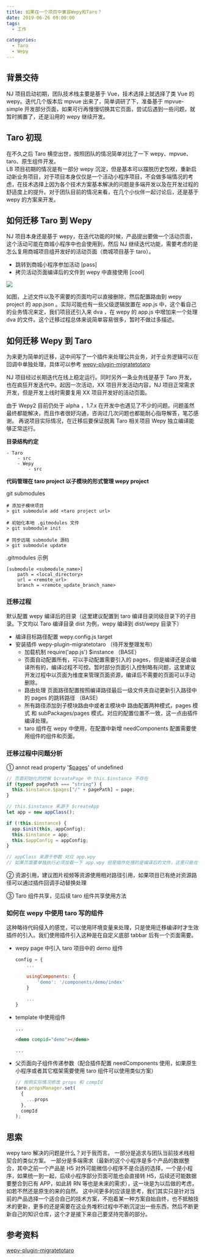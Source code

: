 ```yaml
---
title: 如果在一个项目中兼容Wepy和Taro？
date: 2019-06-26 09:00:00
tags:
  - 工作

categories:
  - Taro
  - Wepy
---
```


## 背景交待

NJ 项目启动初期，团队技术栈主要是基于 Vue，技术选择上就选择了类 Vue 的 wepy。迭代几个版本后 mpvue 出来了，简单调研了下，准备基于 mpvue-simple 开发部分页面，如果可行再慢慢切换其它页面，尝试后遇到一些问题，就暂时搁置了，还是沿用的 wepy 继续开发。

## Taro 初现

在不久之后 Taro 横空出世，按照团队的情况简单对比了一下 wepy、mpvue、taro、原生组件开发。  
LB 项目初期的情况是有一部分 wepy 沉淀，但是基本可以摆脱历史包袱，重新启动新业务项目，对于项目本身仅仅是一个活动小程序项目，不会做多端情况的考虑，在技术选择上因为各个技术方案基本解决的问题是多端开发以及在开发过程的舒适度上的提升。对于团队目前的情况来看，在几个小伙伴一起讨论后，还是基于 wepy 的方案来开发。

## 如何迁移 Taro 到 Wepy

NJ 项目本身还是基于 wepy，在迭代功能的时候，产品提出要做一个活动页面，这个活动可能在商城小程序中也会使用到，然后 NJ 继续迭代功能，需要考虑的是怎么复用商城项目组开发好的活动页面（商城项目基于 taro）。

- 跳转到商城小程序参加活动 [pass]
- 拷贝活动页面编译后的文件到 wepy 中直接使用 [cool]

![](http://wx4.sinaimg.cn/mw690/e6cd2709gy1g58dzl5eb7j20g40m40ua.jpg)

如图，上述文件以及不需要的页面均可以直接删除，然后配置路由到 wepy project 的 app.json 。实际可能也有一些父级逻辑放置在 app.js 中，这个看自己的业务情况来定，我们项目还引入来 dva ，在 wepy 的 app.js 中增加来一个处理 dva 的文件。这个迁移过程总体来说简单容易很多，暂时不做过多描述。

## 如何迁移 Wepy 到 Taro

为来更为简单的迁移，这中间写了一个插件来处理公共业务，对于业务逻辑可以在回调中单独处理，具体可以参考 [wepy-plugin-migratetotaro](https://github.com/cangku/wepy-plugin-migratetotaro)

NJ 项目经过长期迭代在线上稳定运行。同时另外一条业务线是基于 Taro 开发，也在疯狂开发迭代中。起因一次活动，XX 项目开发活动内容，NJ 项目正常需求开发，但是开发上线时需要复用 XX 项目开发好的活动页面。

由于 Wepy2 目前仍处于 alpha ，1.7.x 在开发中也遇见了不少的问题。问题虽然最终都能解决，而且作者很好沟通，咨询过几次问题也都能耐心指导解答，笔芯感谢。
再说项目实际情况，在迁移后要保证脱离 Taro 相关项目 Wepy 独立编译能够正常运行。

**目录结构约定**

```
- Taro
    - src
    - Wepy
        - src
```

**代码管理在 taro project 以子模块的形式管理 wepy project**

git submodules

```
# 添加子模块项目
> git submodule add <taro project url>

# 初始化本地 .gitmodules 文件
> git submodule init

# 同步远端 submodule 源码
> git submodule update
```

.gitmodules 示例

```
[submodule <submodule_name>]
    path = <local_directory>
    url = <remote_url>
    branch = <remote_update_branch_name>
```

### 迁移过程

默认配置 wepy 编译后的目录（这里建议配置到 taro 编译目录同级目录下的子目录。下文均以 Taro 编译目录 dist 为例，wepy 编译到 dist/wepy 目录下）

- 编译目标路径配置 wepy.config.js target
- 安装插件 wepy-plugin-migratetotaro （待开发整理发布）
  - 加载机制 require('app.js') \$instance （BASE）
  - 页面自动配置所有，可以手动配置需要引入的 pages，但是编译还是会编译所有的，编译过程不可控。暂时部分页面引入控制略有问题，这里建议开发过程中以页面为维度来管理页面资源，编译后不需要的页面可以手动删除。
  - 路由处理 页面路径配置按照编译路径最后一级文件夹自动更新引入路径中的 pages 的跳转路径 （BASE）
  - 所有路径添加到子模块路由中或者主模块中 路由配置两种模式，pages 模式 和 subPackages/pages 模式。对应的配置位置不一致，这一点由插件编译处理。
  - taro 组件在 wepy 中使用，在配置中新增 needComponents 配置需要使用组件的组件和页面。

### 迁移过程中问题分析

① annot read property '[\$pages](https://github.com/Tencent/wepy/blob/1.7.x/packages/wepy/src/base.js#L128)' of undefined

```javascript
// 页面初始化的时候 $createPage 中 this.$instance 不存在
if (typeof pagePath === "string") {
  this.$instance.$pages["/" + pagePath] = page;
}

// this.$instance 来源于 $createApp
let app = new appClass();

if (!this.$instance) {
  app.$init(this, appConfig);
  this.$instance = app;
  this.$appConfig = appConfig;
}

// appClass 来源于参数 对应 app.wpy
// 如果页面要单独执行必须加载一下 app.wpy 但是插件处理的是编译后的文件，这里只能在每个页面 page 中单独加入 require(wepy/app.js)
```

② 资源引用，建议图片视频等资源使用相对路径引用，如果项目已有绝对资源路径可以通过插件回调手动替换处理

③ Taro 组件共享，见后续 taro 组件共享使用方法

### 如何在 wepy 中使用 taro 写的组件

这种略待代码侵入的感觉，可以使用环境变量来处理，只是使用迁移编译时才生效插件的引入。我们使用插件引入这种是在自定义底部 tabbar 后有一个页面需要。

- wepy page 中引入 taro 项目中的 demo 组件

  ```javascript
  config = {
      ...

      usingComponents: {
          'demo': '/components/demo/index'
      }

      ...
  }
  ```

- template 中使用组件

  ```html
  ...

  <demo compid="demo"></demo>

  ...
  ```

- 父页面向子组件传递参数（配合插件配置 needComponents 使用，如果原生小程序或者其它框架需要使用 taro 组件可以使用类似方案）

  ```javascript
  // 按照实际情况修改 props 和 compId
  taro.propsManager.set(
    {
      ...props
    },
    compId
  );
  ```

## 思索

wepy taro 解决的问题是什么？对于我而言。
一部分是追求与团队当前技术栈相契合的类似方案。
一部分是多端需求（最新的这个小程序是多个产品的数据整合，其中之前一个产品是 H5 对外可能微信小程序不是合适的选择，一个是小程序，如果统一到一起，后续小程序部分页面可能也会直接转 H5，后续还可能数据要整合到已有 APP，如此转 RN 等也是未来的需求），这一块是为以后做的考虑，如若不然还是原生的来的自然。
这中间更多的应该是思考，我们其实只是针对当前的产品选择一个适合自己的技术方案，不抱着某一种方案自始自终，也不抵触技术的更新，更多的还是需要在这业务堆积过程中不断沉淀出一些东西，然后不断更新自己的知识仓库，这个才是接下来自己要坚持完善的部分。

## 参考资料

[wepy-plugin-migratetotaro](https://github.com/cangku/wepy-plugin-migratetotaro)
